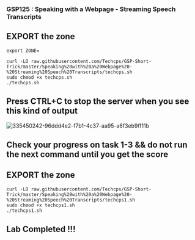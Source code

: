 ### GSP125 :  Speaking with a Webpage - Streaming Speech Transcripts 


## EXPORT the zone
```
export ZONE=
```

```
curl -LO raw.githubusercontent.com/Techcps/GSP-Short-Trick/master/Speaking%20with%20a%20Webpage%20-%20Streaming%20Speech%20Transcripts/techcps.sh
sudo chmod +x techcps.sh
./techcps.sh
```
## Press CTRL+C to stop the server when you see this kind of output

![335450242-96ddd4e2-f7b1-4c37-aa95-a6f3eb9ff11b](https://github.com/tariqsheikhsw/GoogleCloudArchitectLabs/assets/54164634/71c3127f-650a-40c2-8c09-0ce91158c5c6)

## Check your progress on task 1-3 && do not run the next command until you get the score

## EXPORT the zone
```
curl -LO raw.githubusercontent.com/Techcps/GSP-Short-Trick/master/Speaking%20with%20a%20Webpage%20-%20Streaming%20Speech%20Transcripts/techcps1.sh
sudo chmod +x techcps1.sh
./techcps1.sh
```

## Lab Completed !!!
